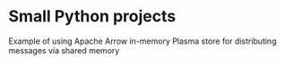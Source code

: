 # Small Python projects
Example of using Apache Arrow in-memory Plasma store for distributing messages via shared memory
